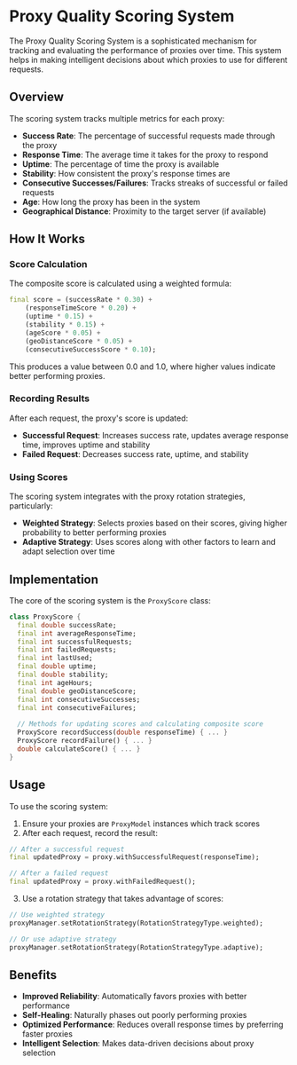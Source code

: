 # Proxy Quality Scoring System

The Proxy Quality Scoring System is a sophisticated mechanism for tracking and evaluating the performance of proxies over time. This system helps in making intelligent decisions about which proxies to use for different requests.

## Overview

The scoring system tracks multiple metrics for each proxy:

- **Success Rate**: The percentage of successful requests made through the proxy
- **Response Time**: The average time it takes for the proxy to respond
- **Uptime**: The percentage of time the proxy is available
- **Stability**: How consistent the proxy's response times are
- **Consecutive Successes/Failures**: Tracks streaks of successful or failed requests
- **Age**: How long the proxy has been in the system
- **Geographical Distance**: Proximity to the target server (if available)

## How It Works

### Score Calculation

The composite score is calculated using a weighted formula:

```dart
final score = (successRate * 0.30) +
    (responseTimeScore * 0.20) +
    (uptime * 0.15) +
    (stability * 0.15) +
    (ageScore * 0.05) +
    (geoDistanceScore * 0.05) +
    (consecutiveSuccessScore * 0.10);
```

This produces a value between 0.0 and 1.0, where higher values indicate better performing proxies.

### Recording Results

After each request, the proxy's score is updated:

- **Successful Request**: Increases success rate, updates average response time, improves uptime and stability
- **Failed Request**: Decreases success rate, uptime, and stability

### Using Scores

The scoring system integrates with the proxy rotation strategies, particularly:

- **Weighted Strategy**: Selects proxies based on their scores, giving higher probability to better performing proxies
- **Adaptive Strategy**: Uses scores along with other factors to learn and adapt selection over time

## Implementation

The core of the scoring system is the `ProxyScore` class:

```dart
class ProxyScore {
  final double successRate;
  final int averageResponseTime;
  final int successfulRequests;
  final int failedRequests;
  final int lastUsed;
  final double uptime;
  final double stability;
  final int ageHours;
  final double geoDistanceScore;
  final int consecutiveSuccesses;
  final int consecutiveFailures;
  
  // Methods for updating scores and calculating composite score
  ProxyScore recordSuccess(double responseTime) { ... }
  ProxyScore recordFailure() { ... }
  double calculateScore() { ... }
}
```

## Usage

To use the scoring system:

1. Ensure your proxies are `ProxyModel` instances which track scores
2. After each request, record the result:

```dart
// After a successful request
final updatedProxy = proxy.withSuccessfulRequest(responseTime);

// After a failed request
final updatedProxy = proxy.withFailedRequest();
```

3. Use a rotation strategy that takes advantage of scores:

```dart
// Use weighted strategy
proxyManager.setRotationStrategy(RotationStrategyType.weighted);

// Or use adaptive strategy
proxyManager.setRotationStrategy(RotationStrategyType.adaptive);
```

## Benefits

- **Improved Reliability**: Automatically favors proxies with better performance
- **Self-Healing**: Naturally phases out poorly performing proxies
- **Optimized Performance**: Reduces overall response times by preferring faster proxies
- **Intelligent Selection**: Makes data-driven decisions about proxy selection

